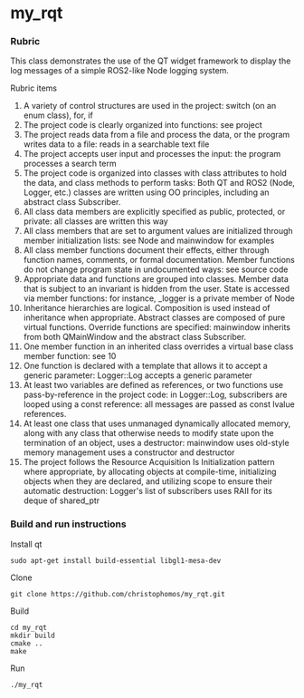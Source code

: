 # my_rqt

### Rubric

This class demonstrates the use of the QT widget framework to display the log messages of a simple ROS2-like Node logging system.

Rubric items

1. A variety of control structures are used in the project: switch (on an enum class), for, if
2. The project code is clearly organized into functions: see project
3. The project reads data from a file and process the data, or the program writes data to a file: reads in a searchable text file
4. The project accepts user input and processes the input: the program processes a search term
5. The project code is organized into classes with class attributes to hold the data, and class methods to perform tasks:
Both QT and ROS2 (Node, Logger, etc.) classes are written using OO principles, including an abstract class Subscriber.
6. All class data members are explicitly specified as public, protected, or private: all classes are written this way
7. All class members that are set to argument values are initialized through member initialization lists: see Node and mainwindow for examples
8. All class member functions document their effects, either through function names, comments, or formal documentation. Member functions
do not change program state in undocumented ways: see source code
9. Appropriate data and functions are grouped into classes. Member data that is subject to an invariant is hidden from the user.
State is accessed via member functions: for instance, _logger is a private member of Node
10. Inheritance hierarchies are logical. Composition is used instead of inheritance when appropriate.
Abstract classes are composed of pure virtual functions. Override functions are specified: mainwindow inherits from both QMainWindow
and the abstract class Subscriber.
11. One member function in an inherited class overrides a virtual base class member function: see 10
12.  One function is declared with a template that allows it to accept a generic parameter: Logger::Log accepts a generic parameter
13.  At least two variables are defined as references, or two functions use pass-by-reference in the project code: in Logger::Log,
subscribers are looped using a const reference: all messages are passed as const lvalue references.
14. At least one class that uses unmanaged dynamically allocated memory, along with any class that otherwise needs to modify state upon the termination of an object, uses a destructor: mainwindow uses old-style memory management uses a constructor and destructor
15. The project follows the Resource Acquisition Is Initialization pattern where appropriate, by allocating objects at compile-time, initializing objects when they are declared, and utilizing scope to ensure their automatic destruction: Logger's list of subscribers
uses RAII for its deque of shared_ptr<Subscriber>
  
### Build and run instructions

Install qt
```
sudo apt-get install build-essential libgl1-mesa-dev
```

Clone
```
git clone https://github.com/christophomos/my_rqt.git
```

Build
```
cd my_rqt
mkdir build
cmake ..
make
```

Run
```
./my_rqt
```

